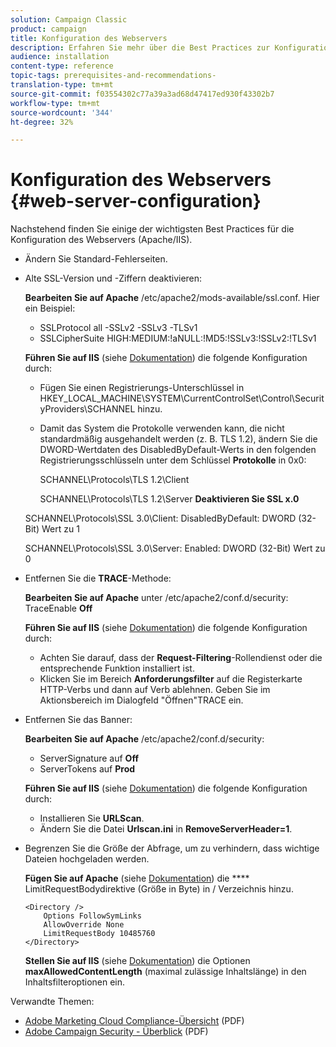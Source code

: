 ```yaml
---
solution: Campaign Classic
product: campaign
title: Konfiguration des Webservers
description: Erfahren Sie mehr über die Best Practices zur Konfiguration von Webservern.
audience: installation
content-type: reference
topic-tags: prerequisites-and-recommendations-
translation-type: tm+mt
source-git-commit: f03554302c77a39a3ad68d47417ed930f43302b7
workflow-type: tm+mt
source-wordcount: '344'
ht-degree: 32%

---
```



# Konfiguration des Webservers {#web-server-configuration}

Nachstehend finden Sie einige der wichtigsten Best Practices für die Konfiguration des Webservers (Apache/IIS).

* Ändern Sie Standard-Fehlerseiten.

* Alte SSL-Version und -Ziffern deaktivieren:

   **Bearbeiten Sie auf Apache** /etc/apache2/mods-available/ssl.conf. Hier ein Beispiel:

   * SSLProtocol all -SSLv2 -SSLv3 -TLSv1
   * SSLCipherSuite HIGH:MEDIUM:!aNULL:!MD5:!SSLv3:!SSLv2:!TLSv1

   **Führen Sie auf IIS**  (siehe  [Dokumentation](https://support.microsoft.com/en-us/kb/245030)) die folgende Konfiguration durch:

   * Fügen Sie einen Registrierungs-Unterschlüssel in HKEY_LOCAL_MACHINE\SYSTEM\CurrentControlSet\Control\SecurityProviders\SCHANNEL hinzu.
   * Damit das System die Protokolle verwenden kann, die nicht standardmäßig ausgehandelt werden (z. B. TLS 1.2), ändern Sie die DWORD-Wertdaten des DisabledByDefault-Werts in den folgenden Registrierungsschlüsseln unter dem Schlüssel **Protokolle** in 0x0:

      SCHANNEL\Protocols\TLS 1.2\Client

      SCHANNEL\Protocols\TLS 1.2\Server
   **Deaktivieren Sie SSL x.0**

   SCHANNEL\Protocols\SSL 3.0\Client: DisabledByDefault: DWORD (32-Bit) Wert zu 1

   SCHANNEL\Protocols\SSL 3.0\Server: Enabled: DWORD (32-Bit) Wert zu 0

* Entfernen Sie die **TRACE**-Methode:

   **Bearbeiten Sie auf Apache** unter /etc/apache2/conf.d/security: TraceEnable  **Off**

   **Führen Sie auf IIS**  (siehe  [Dokumentation](https://www.iis.net/configreference/system.webserver/security/requestfiltering/verbs)) die folgende Konfiguration durch:

   * Achten Sie darauf, dass der **Request-Filtering**-Rollendienst oder die entsprechende Funktion installiert ist.
   * Klicken Sie im Bereich **Anforderungsfilter** auf die Registerkarte HTTP-Verbs und dann auf Verb ablehnen. Geben Sie im Aktionsbereich im Dialogfeld &quot;Öffnen&quot;TRACE ein.

* Entfernen Sie das Banner:

   **Bearbeiten Sie auf Apache** /etc/apache2/conf.d/security:

   * ServerSignature auf **Off**
   * ServerTokens auf **Prod**

   **Führen Sie auf IIS**  (siehe  [Dokumentation](https://www.iis.net/configreference/system.webserver/security/requestfiltering/verbs)) die folgende Konfiguration durch:

   * Installieren Sie **URLScan**.
   * Ändern Sie die Datei **Urlscan.ini** in **RemoveServerHeader=1**.


* Begrenzen Sie die Größe der Abfrage, um zu verhindern, dass wichtige Dateien hochgeladen werden.

   **Fügen Sie auf Apache**  (siehe  [Dokumentation](http://httpd.apache.org/docs/2.2/mod/core.html#limitrequestbody)) die  **** LimitRequestBodydirektive (Größe in Byte) in / Verzeichnis hinzu.

   ```
   <Directory />
       Options FollowSymLinks
       AllowOverride None
       LimitRequestBody 10485760
   </Directory>
   ```

   **Stellen Sie auf IIS**  (siehe  [Dokumentation](http://www.iis.net/configreference/system.webserver/security/requestfiltering/requestlimits)) die Optionen  **maxAllowedContentLength** (maximal zulässige Inhaltslänge) in den Inhaltsfilteroptionen ein.

Verwandte Themen:

* [Adobe Marketing Cloud Compliance-Übersicht](https://marketing.adobe.com/resources/help/en_US/xref/Adobe-Marketing-Cloud-Privacy-and-Security-Overview.pdf)  (PDF)
* [Adobe Campaign Security - Überblick](https://wwwimages.adobe.com/content/dam/acom/en/marketing-cloud/campaign/pdfs/54658.en.campaign.wp.adb-security.pdf)  (PDF)
